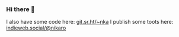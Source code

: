### Hi there 👋

I also have some code here: [git.sr.ht/~nka](https://git.sr.ht/~nka)
I publish some toots here: <a rel="me" href="https://indieweb.social/@nikaro">indieweb.social/@nikaro</a>
